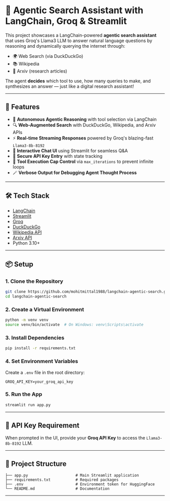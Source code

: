 # 🔎 Agentic Search Assistant with LangChain, Groq & Streamlit

This project showcases a LangChain-powered **agentic search assistant** that uses Groq's Llama3 LLM to answer natural language questions by reasoning and dynamically querying the internet through:
- 🌍 Web Search (via DuckDuckGo)
- 📚 Wikipedia
- 📄 Arxiv (research articles)

The agent **decides** which tool to use, how many queries to make, and synthesizes an answer — just like a digital research assistant!

---

## 🚀 Features

- 🧠 **Autonomous Agentic Reasoning** with tool selection via LangChain
- 🔍 **Web-Augmented Search** with DuckDuckGo, Wikipedia, and Arxiv APIs
- ⚡ **Real-time Streaming Responses** powered by Groq's blazing-fast `Llama3-8b-8192`
- 🤖 **Interactive Chat UI** using Streamlit for seamless Q&A
- 🔐 **Secure API Key Entry** with state tracking
- 🧩 **Tool Execution Cap Control** via `max_iterations` to prevent infinite loops
- 🪄 **Verbose Output for Debugging Agent Thought Process**

---

## 🛠️ Tech Stack

- [LangChain](https://www.langchain.com/)
- [Streamlit](https://streamlit.io/)
- [Groq](https://console.groq.com/)
- [DuckDuckGo](https://duckduckgo.com/)
- [Wikipedia API](https://en.wikipedia.org/w/api.php)
- [Arxiv API](https://arxiv.org/help/api/)
- Python 3.10+

---

## 📦 Setup

### 1. Clone the Repository

  ```bash
  git clone https://github.com/mohitmittal1988/langchain-agentic-search.git
  cd langchain-agentic-search
  ```

### 2. Create a Virtual Environment

```bash
python -m venv venv
source venv/bin/activate  # On Windows: venv\Scripts\activate
```

### 3. Install Dependencies

```bash
pip install -r requirements.txt
```

### 4. Set Environment Variables

Create a `.env` file in the root directory:

```env
GROQ_API_KEY=your_groq_api_key
```

### 5. Run the App

```bash
streamlit run app.py
```

---

## 🔐 API Key Requirement

When prompted in the UI, provide your **Groq API Key** to access the `Llama3-8b-8192` LLM.

---

## 📁 Project Structure

```plaintext
├── app.py                     # Main Streamlit application
├── requirements.txt           # Required packages
├── .env                       # Environment token for HuggingFace
└── README.md                  # Documentation
```

---

